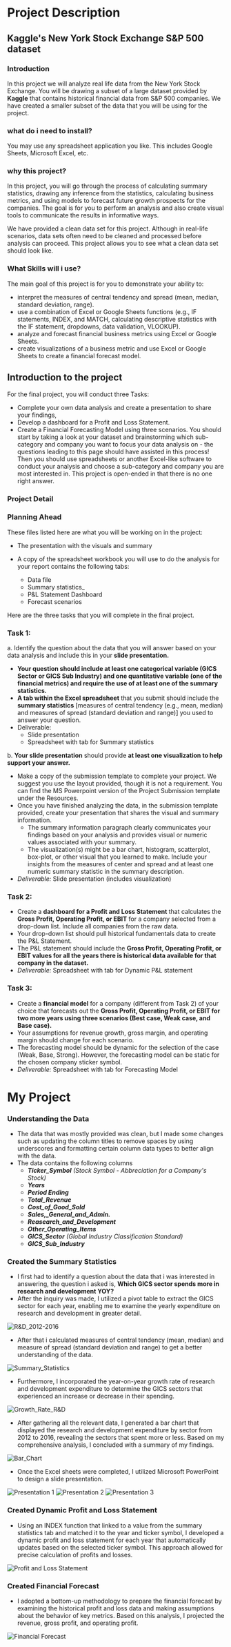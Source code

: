 
# Project Description

## Kaggle's New York Stock Exchange S&P 500 dataset 

### Introduction

In this project we will analyze real life data from the New York Stock Exchange. You will be drawing a subset of a large dataset provided by **Kaggle** that contains historical financial data from S&P 500 companies. We have created a smaller subset of the data that you will be using for the project.

### what do i need to install?
You may use any spreadsheet application you like. This includes Google Sheets, Microsoft Excel, etc.

### why this project?

In this project, you will go through the process of calculating summary statistics, drawing any inference from the statistics, calculating business metrics, and using models to forecast future growth prospects for the companies. The goal is for you to perform an analysis and also create visual tools to communicate the results in informative ways.

We have provided a clean data set for this project. Although in real-life scenarios, data sets often need to be cleaned and processed before analysis can proceed. This project allows you to see what a clean data set should look like.

### What Skills will i use?
The main goal of this project is for you to demonstrate your ability to:
- interpret the measures of central tendency and spread (mean, median, standard deviation, range).
- use a combination of Excel or Google Sheets functions (e.g., IF statements, INDEX, and MATCH, calculating descriptive statistics with the IF statement, dropdowns, data validation, VLOOKUP).
- analyze and forecast financial business metrics using Excel or Google Sheets.
- create visualizations of a business metric and use Excel or Google Sheets to create a financial forecast model.

## Introduction to the project

For the final project, you will conduct three Tasks:

- Complete your own data analysis and create a presentation to share your findings,
- Develop a dashboard for a Profit and Loss Statement.
- Create a Financial Forecasting Model using three scenarios.
You should start by taking a look at your dataset and brainstorming which sub-category and company you want to focus your data analysis on - the questions leading to this page should have assisted in this process! Then you should use spreadsheets or another Excel-like software to conduct your analysis and choose a sub-category and company you are most interested in. This project is open-ended in that there is no one right answer.

### Project Detail

### Planning Ahead

These files listed here are what you will be working on in the project:

- The presentation with the visuals and summary

- A copy of the spreadsheet workbook you will use to do the analysis for your report contains the following tabs:
  - Data file
  - Summary statistics_
  - P&L Statement Dashboard
  - Forecast scenarios

Here are the three tasks that you will complete in the final project.

### Task 1:
a. Identify the question about the data that you will answer based on your data analysis and include this in your **slide presentation.**
- **Your question should include at least one categorical variable (GICS Sector or GICS Sub Industry) and one quantitative variable (one of the financial metrics) and require the use of at least one of the summary statistics.**
- **A tab within the Excel spreadsheet** that you submit should include the **summary statistics** [measures of central tendency (e.g., mean, median) and measures of spread (standard deviation and range)] you used to answer your question.
- Deliverable:
  - Slide presentation 
  - Spreadsheet with tab for Summary statistics

b. **Your slide presentation** should provide **at least one visualization to help support your answer.**
- Make a copy of the submission template to complete your project. We suggest you use the layout provided, though it is not a requirement. You can find the MS Powerpoint version of the Project Submission template under the Resources.
- Once you have finished analyzing the data, in the submission template provided, create your presentation that shares the visual and summary information.
  - The summary information paragraph clearly communicates your findings based on your analysis and provides visual or numeric values associated with your summary.
  - The visualization(s) might be a bar chart, histogram, scatterplot, box-plot, or other visual that you learned to make. Include your insights from the measures of center and spread and at least one numeric summary statistic in the summary description.
- _Deliverable:_ Slide presentation (includes visualization)
### Task 2:
- Create a **dashboard for a Profit and Loss Statement** that calculates the **Gross Profit, Operating Profit, or EBIT** for a company selected from a drop-down list. Include all companies from the raw data.
- Your drop-down list should pull historical fundamentals data to create the P&L Statement.
- The P&L statement should include the **Gross Profit, Operating Profit, or EBIT values for all the years there is historical data available for that company in the dataset.**
- _Deliverable:_ Spreadsheet with tab for Dynamic P&L statement
### Task 3:
- Create a **financial model** for a company (different from Task 2) of your choice that forecasts out the **Gross Profit, Operating Profit, or EBIT for two more years using three scenarios (Best case, Weak case, and Base case).**
- Your assumptions for revenue growth, gross margin, and operating margin should change for each scenario.
- The forecasting model should be dynamic for the selection of the case (Weak, Base, Strong). However, the forecasting model can be static for the chosen company sticker symbol.
- _Deliverable:_ Spreadsheet with tab for Forecasting Model

# My Project 
### Understanding the Data

- The data that was mostly provided was clean, but I made some changes such as updating the column titles to remove spaces by using underscores and formatting certain column data types to better align with the data.
- The data contains the following columns 
  - _**Ticker_Symbol** (Stock Symbol - Abbreciation for a Company's Stock)_
  - _**Years**_
  - _**Period Ending**_
  - _**Total_Revenue**_
  - _**Cost_of_Good_Sold**_
  - _**Sales,_General_and_Admin.**_
  - _**Reasearch_and_Development**_
  - _**Other_Operating_Items**_
  - _**GICS_Sector** (Global Industry Classification Standard)_
  - _**GICS_Sub_Industry**_

### Created the Summary Statistics

- I first had to identify a question about the data that i was interested in answering, the question i asked is, **Which GICS sector spends more in research and development YOY?**  
- After the inquiry was made, I utilized a pivot table to extract the GICS sector for each year, enabling me to examine the yearly expenditure on research and development in greater detail.

![R&D_2012-2016](https://github.com/ziwalon/Business-Analytics-Projects-/blob/main/Project-2-Analyze-NYSE-Data/screengrabs/R%26D_2012-2016.png)

- After that i calculated measures of central tendency (mean, median) and measure of spread (standard deviation and range) to get a better understanding of the data.

![Summary_Statistics](https://github.com/ziwalon/Business-Analytics-Projects-/blob/main/Project-2-Analyze-NYSE-Data/screengrabs/Summary_Statistics.png)

- Furthermore, I incorporated the year-on-year growth rate of research and development expenditure to determine the GICS sectors that experienced an increase or decrease in their spending.

![Growth_Rate_R&D](https://github.com/ziwalon/Business-Analytics-Projects-/blob/main/Project-2-Analyze-NYSE-Data/screengrabs/Growth_Rate_R%26D.png)

- After gathering all the relevant data, I generated a bar chart that displayed the research and development expenditure by sector from 2012 to 2016, revealing the sectors that spent more or less. Based on my comprehensive analysis, I concluded with a summary of my findings.

![Bar_Chart](https://github.com/ziwalon/Business-Analytics-Projects-/blob/main/Project-2-Analyze-NYSE-Data/screengrabs/Bar_Chart.png)

- Once the Excel sheets were completed, I utilized Microsoft PowerPoint to design a slide presentation.

![Presentation 1](https://github.com/ziwalon/Business-Analytics-Projects-/blob/main/Project-2-Analyze-NYSE-Data/screengrabs/Presentation%201.png)
![Presentation 2](https://github.com/ziwalon/Business-Analytics-Projects-/blob/main/Project-2-Analyze-NYSE-Data/screengrabs/Presentation%202.png)
![Presentation 3](https://github.com/ziwalon/Business-Analytics-Projects-/blob/main/Project-2-Analyze-NYSE-Data/screengrabs/Presentation%203.png) 

### Created Dynamic Profit and Loss Statement

- Using an INDEX function that linked to a value from the summary statistics tab and matched it to the year and ticker symbol, I developed a dynamic profit and loss statement for each year that automatically updates based on the selected ticker symbol. This approach allowed for precise calculation of profits and losses.

![Profit and Loss Statement](https://github.com/ziwalon/Business-Analytics-Projects-/blob/main/Project-2-Analyze-NYSE-Data/screengrabs/Profit%20and%20Loss%20Statement%20.png) 

### Created Financial Forecast

- I adopted a bottom-up methodology to prepare the financial forecast by examining the historical profit and loss data and making assumptions about the behavior of key metrics. Based on this analysis, I projected the revenue, gross profit, and operating profit. 

![Financial Forecast](https://github.com/ziwalon/Business-Analytics-Projects-/blob/main/Project-2-Analyze-NYSE-Data/screengrabs/Financial%20Forecast.png) 